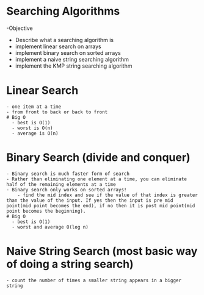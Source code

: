 # Searching Algorithms

-Objective

-   Describe what a searching algorithm is
-   implement linear search on arrays
-   implement binary search on sorted arrays
-   implement a naive string searching algorithm
-   implement the KMP string searching algorithm

# Linear Search

    - one item at a time
    - from front to back or back to front
    # Big O
      - best is O(1)
      - worst is O(n)
      - average is O(n)

# Binary Search (divide and conquer)

    - Binary search is much faster form of search
    - Rather than eliminating one element at a time, you can eliminate half of the remaining elements at a time
    - Binary search only works on sorted arrays!
        - find the mid index and see if the value of that index is greater than the value of the input. If yes then the input is pre mid point(mid point becomes the end), if no then it is post mid point(mid point becomes the beginning).
    # Big O
      - best is O(1)
      - worst and average O(log n)

# Naive String Search (most basic way of doing a string search)

    - count the number of times a smaller string appears in a bigger string
